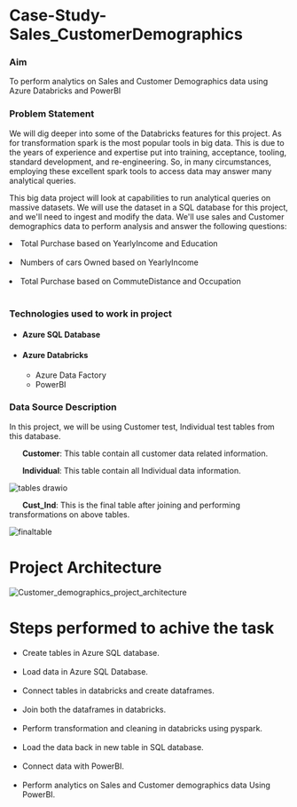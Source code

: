 # Case-Study-Sales_CustomerDemographics
<h3><b>Aim</b></h3> 
 To perform analytics on Sales and Customer Demographics data using Azure Databricks and PowerBI</p>
 
<h3><b>Problem Statement</b></h3> 
We will dig deeper into some of the Databricks features for this project. As for transformation spark is the most popular tools in big data. This is due to the years of experience and expertise put into training, acceptance, tooling, standard development, and re-engineering. So, in many circumstances, employing these excellent spark tools to access data may answer many analytical queries.

This big data project will look at capabilities to run analytical queries on massive datasets. We will use the dataset in a SQL database for this project, and we'll need to ingest and modify the data. We'll use sales and Customer demographics data to perform analysis and answer the following questions:
<li>Total Purchase based on YearlyIncome and Education</li><br>
<li>Numbers of cars Owned based on YearlyIncome</li><br>
<li>Total Purchase based on CommuteDistance and Occupation</li><br>

<h3>Technologies used to work in project</h3>
<ul>
<h4><li>Azure SQL Database</li></h4>
<h4><li>Azure Databricks</li></h4>
  
<ul>
 <li>Azure Data Factory</li>
 <li>PowerBI</li>
</li>
</ul> 
</ul>


<h3>Data Source Description</h3>
<p> In this project, we will be using Customer test, Individual test tables from this database. </p>

<p>&nbsp;&nbsp; &nbsp;&nbsp;  <b>Customer</b>: This table contain all customer data related information.</p>
<p>&nbsp;&nbsp; &nbsp;&nbsp;  <b>Individual</b>: This table contain all Individual data information.</p>

![tables drawio](https://user-images.githubusercontent.com/64693763/203236419-e246542b-a8f3-4b5d-8331-6be20cbd99b1.png)


<p>&nbsp;&nbsp; &nbsp;&nbsp;  <b>Cust_Ind</b>: This is the final table after joining and performing transformations on above tables.</p>

![finaltable](https://user-images.githubusercontent.com/64693763/203236845-57f87492-6d10-4637-885c-6be7f8c280e6.png)


# Project Architecture

![Customer_demographics_project_architecture](https://user-images.githubusercontent.com/64693763/202996156-b6fc0e9f-7efa-485d-9a05-e50300f28451.png)

# Steps performed to achive the task
<ul>
<li>Create tables in Azure SQL database.</li><br>
<li>Load data in Azure SQL Database.</li><br>
<li>Connect tables in databricks and create dataframes.</li><br>
<li>Join both the dataframes in databricks.</li><br>
<li>Perform transformation and cleaning in databricks using pyspark.</li><br>
<li>Load the data back in new table in SQL database.</li><br>
<li>Connect data with PowerBI.</li><br>
<li>Perform analytics on Sales and Customer demographics data Using PowerBI.</li><br>
</ul>
